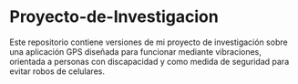 # Proyecto-de-Investigacion
 Este repositorio contiene versiones de mi proyecto de investigación sobre una aplicación GPS diseñada para funcionar mediante vibraciones, orientada a personas con discapacidad y como medida de seguridad para evitar robos de celulares.
